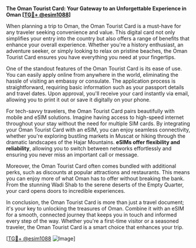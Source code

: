 **The Oman Tourist Card: Your Gateway to an Unforgettable Experience in Oman [[TG💪+ @esim1088](https://t.me/s/esim1088)]**

When planning a trip to Oman, the Oman Tourist Card is a must-have for any traveler seeking convenience and value. This digital card not only simplifies your entry into the country but also offers a range of benefits that enhance your overall experience. Whether you're a history enthusiast, an adventure seeker, or simply looking to relax on pristine beaches, the Oman Tourist Card ensures you have everything you need at your fingertips.

One of the standout features of the Oman Tourist Card is its ease of use. You can easily apply online from anywhere in the world, eliminating the hassle of visiting an embassy or consulate. The application process is straightforward, requiring basic information such as your passport details and travel dates. Upon approval, you'll receive your card instantly via email, allowing you to print it out or save it digitally on your phone.

For tech-savvy travelers, the Oman Tourist Card pairs beautifully with mobile and eSIM solutions. Imagine having access to high-speed internet throughout your stay without the need for multiple SIM cards. By integrating your Oman Tourist Card with an eSIM, you can enjoy seamless connectivity, whether you're exploring bustling markets in Muscat or hiking through the dramatic landscapes of the Hajar Mountains. **eSIMs offer flexibility and reliability**, allowing you to switch between networks effortlessly and ensuring you never miss an important call or message.

Moreover, the Oman Tourist Card often comes bundled with additional perks, such as discounts at popular attractions and restaurants. This means you can enjoy more of what Oman has to offer without breaking the bank. From the stunning Wadi Shab to the serene deserts of the Empty Quarter, your card opens doors to incredible experiences.

In conclusion, the Oman Tourist Card is more than just a travel document; it's your key to unlocking the treasures of Oman. Combine it with an eSIM for a smooth, connected journey that keeps you in touch and informed every step of the way. Whether you're a first-time visitor or a seasoned traveler, the Oman Tourist Card is a smart choice that enhances your trip.

[[TG💪+ @esim1088](https://t.me/s/esim1088) ![Image](https://i.postimg.cc/Y0z9fWf4/image.png)]